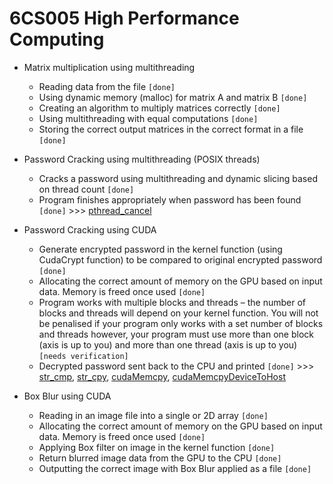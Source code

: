 # 6CS005 High Performance Computing

- Matrix multiplication using multithreading

  - Reading data from the file `[done]`
  - Using dynamic memory (malloc) for matrix A and matrix B `[done]`
  - Creating an algorithm to multiply matrices correctly `[done]`
  - Using multithreading with equal computations `[done]`
  - Storing the correct output matrices in the correct format in a file `[done]`

- Password Cracking using multithreading (POSIX threads)

  - Cracks a password using multithreading and dynamic slicing based on thread count `[done]`
  - Program finishes appropriately when password has been found `[done]` >>> [pthread_cancel](https://man7.org/linux/man-pages/man3/pthread_cancel.3.html)

- Password Cracking using CUDA

  - Generate encrypted password in the kernel function (using CudaCrypt function) to be compared to original encrypted password `[done]`
  - Allocating the correct amount of memory on the GPU based on input data. Memory is freed once used `[done]`
  - Program works with multiple blocks and threads – the number of blocks and threads will depend on your kernel function. You will not be penalised if your program only works with a set number of blocks and threads however, your program must use more than one block (axis is up to you) and more than one thread (axis is up to you) `[needs verification]`
  - Decrypted password sent back to the CPU and printed `[done]` >>> [str_cmp](https://stackoverflow.com/questions/19600879/how-to-compare-arrays-of-char-in-cuda-c), [str_cpy](https://stackoverflow.com/questions/20201335/add-char-arrays-in-cuda/20201511#20201511), [cudaMemcpy](https://cuda-tutorial.readthedocs.io/en/latest/tutorials/tutorial01/), [cudaMemcpyDeviceToHost](https://usc-rc.github.io/tutorials/cuda)

- Box Blur using CUDA
  - Reading in an image file into a single or 2D array `[done]`
  - Allocating the correct amount of memory on the GPU based on input data. Memory is freed once used `[done]`
  - Applying Box filter on image in the kernel function `[done]`
  - Return blurred image data from the GPU to the CPU `[done]`
  - Outputting the correct image with Box Blur applied as a file `[done]`
